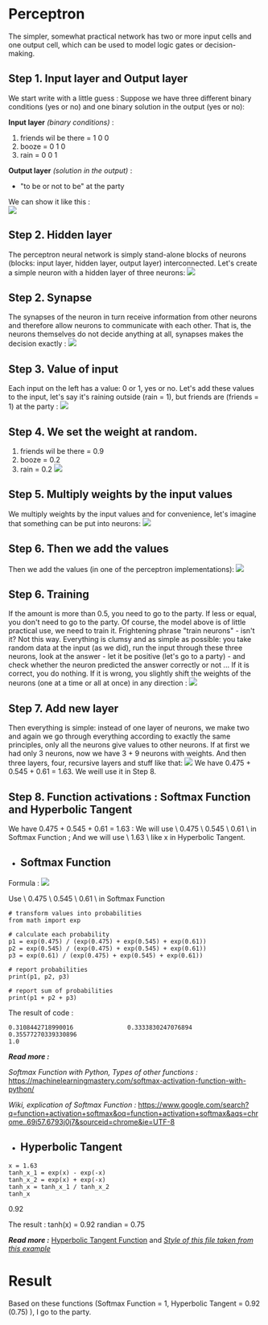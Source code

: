 # Perceptron
The simpler, somewhat practical network has two or more input cells and one output cell, which can be used to model logic gates or decision-making.
## Step 1. Input layer and Output layer
We start write with a little guess : Suppose we have three different binary conditions (yes or no) and one binary solution in the output (yes or no):

**Input layer** 
*(binary conditions)* :
1. friends wil be there = 1 0 0
2. booze = 0 1 0
3. rain = 0 0 1
    
**Output layer** 
*(solution in the output)* :
- "to be or not to be" at the party

We can show it like this :    
![](https://i.imgur.com/LWPhtci.png)
## Step 2. Hidden layer
The perceptron neural network is simply stand-alone blocks of neurons (blocks: input layer, hidden layer, output layer) interconnected. Let's create a simple neuron with a hidden layer of three neurons:
![](https://i.imgur.com/CCsRGBl.png)

## Step 2. Synapse
The synapses of the neuron in turn receive information from other neurons and therefore allow neurons to communicate with each other. That is, the neurons themselves do not decide anything at all, synapses makes the decision exactly :
![](https://i.imgur.com/W1KVXB8.png)

## Step 3. Value of input
Each input on the left has a value: 0 or 1, yes or no. Let's add these values to the input, let's say it's raining outside (rain = 1), but friends are (friends = 1) at the party :
![](https://i.imgur.com/ZOioaIV.png)

## Step 4. We set the weight at random.
1. friends wil be there = 0.9
2. booze = 0.2
3. rain = 0.2
![](https://i.imgur.com/lxugYu3.png)

## Step 5. Multiply weights by the input values
We multiply weights by the input values and for convenience, let's imagine that something can be put into neurons:
![](https://i.imgur.com/4Mq6J6x.png)

## Step 6. Then we add the values
Then we add the values (in one of the perceptron implementations):
![](https://i.imgur.com/PB3fzns.png)

## Step 6. Training
If the amount is more than 0.5, you need to go to the party. If less or equal, you don't need to go to the party. Of course, the model above is of little practical use, we need to train it. Frightening phrase "train neurons" - isn't it? Not this way. Everything is clumsy and as simple as possible: you take random data at the input (as we did), run the input through these three neurons, look at the answer - let it be positive (let's go to a party) - and check whether the neuron predicted the answer correctly or not ... If it is correct, you do nothing. If it is wrong, you slightly shift the weights of the neurons (one at a time or all at once) in any direction :
![](https://i.imgur.com/OkuT7JP.png)

## Step 7. Add new layer
Then everything is simple: instead of one layer of neurons, we make two and again we go through everything according to exactly the same principles, only all the neurons give values to other neurons. If at first we had only 3 neurons, now we have 3 + 9 neurons with weights. And then three layers, four, recursive layers and stuff like that:
![](https://i.imgur.com/yJKXP8M.png)
We have 0.475 + 0.545 + 0.61 = 1.63. We weill use it in Step 8.

## Step 8. Function activations : Softmax Function and Hyperbolic Tangent
We have 0.475 + 0.545 + 0.61 = 1.63 :
We will use \ 0.475 \ 0.545 \ 0.61 \ in Softmax Function ;
And we will use \ 1.63 \ like x in  Hyperbolic Tangent.
- ## Softmax Function
 
Formula :
![](https://i.imgur.com/tYoHtiW.png)

Use \ 0.475 \ 0.545 \ 0.61 \ in Softmax Function
```
# transform values into probabilities
from math import exp

# calculate each probability
p1 = exp(0.475) / (exp(0.475) + exp(0.545) + exp(0.61))
p2 = exp(0.545) / (exp(0.475) + exp(0.545) + exp(0.61))
p3 = exp(0.61) / (exp(0.475) + exp(0.545) + exp(0.61))

# report probabilities
print(p1, p2, p3)

# report sum of probabilities
print(p1 + p2 + p3)
```
The result of code :
```
0.3108442718990016               0.3333830247076894              0.35577270339330896
1.0
```

***Read more :*** 

*Softmax Function with Python, Types of other functions :*
https://machinelearningmastery.com/softmax-activation-function-with-python/

*Wiki, explication of Softmax Function :*
https://www.google.com/search?q=function+activation+softmax&oq=function+activation+softmax&aqs=chrome..69i57.6793j0j7&sourceid=chrome&ie=UTF-8

- ## Hyperbolic Tangent
```
x = 1.63
tanh_x_1 = exp(x) - exp(-x) 
tanh_x_2 = exp(x) + exp(-x) 
tanh_x = tanh_x_1 / tanh_x_2
tanh_x
```
0.92

The result :
tanh(x) = 0.92
randian = 0.75

***Read more :*** [Hyperbolic Tangent Function](https://sefiks.com/2017/01/29/hyperbolic-tangent-as-neural-network-activation-function/#:~:text=In%20neural%20networks%2C%20as%20an,for%20error%20effects%20on%20weights.&text=In%20other%20words%2C%20function%20produces%20output%20for%20every%20x%20value) and *[Style of this file taken from this example](https://habr.com/ru/post/416211/)* 
# Result
Based on these functions (Softmax Function = 1, Hyperbolic Tangent = 0.92 (0.75) ), I go to the party.

